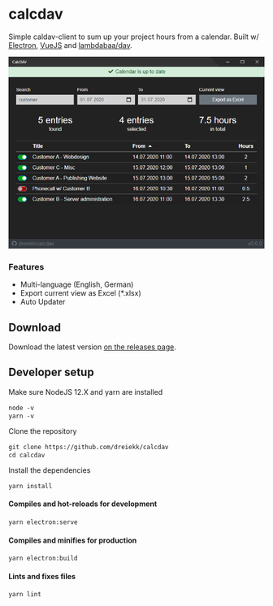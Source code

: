 # calcdav

Simple caldav-client to sum up your project hours from a calendar. Built w/ [Electron](https://www.electronjs.org/), [VueJS](https://vuejs.org/) and [lambdabaa/dav](https://github.com/lambdabaa/dav).

![calcdav v0.6.0 dashboard screenshot](./screenshots/calcdav_v0.6.0_dashboard.png)

### Features

- Multi-language (English, German)
- Export current view as Excel (*.xlsx)
- Auto Updater


## Download

Download the latest version [on the releases page](https://github.com/dreiekk/calcdav/releases).


## Developer setup

Make sure NodeJS 12.X and yarn are installed
```
node -v
yarn -v
```

Clone the repository
```
git clone https://github.com/dreiekk/calcdav
cd calcdav
```

Install the dependencies
```
yarn install
```

#### Compiles and hot-reloads for development
```
yarn electron:serve
```

#### Compiles and minifies for production
```
yarn electron:build
```

#### Lints and fixes files
```
yarn lint
```
